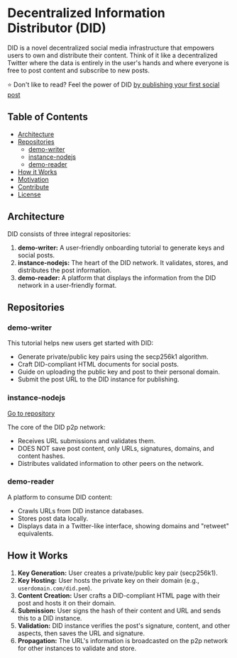 # Decentralized Information Distributor (DID)

DID is a novel decentralized social media infrastructure that empowers users to own and distribute their content. Think of it like a decentralized Twitter where the data is entirely in the user's hands and where everyone is free to post content and subscribe to new posts.

⭐ Don't like to read? Feel the power of DID [by publishing your first social post](https://writer.did-1.com/)

## Table of Contents

- [Architecture](#architecture)
- [Repositories](#repositories)
  - [demo-writer](#demo-writer)
  - [instance-nodejs](#instance-nodejs)
  - [demo-reader](#demo-reader)
- [How it Works](#how-it-works)
- [Motivation](#motivation)
- [Contribute](#contribute)
- [License](#license)

## Architecture

DID consists of three integral repositories:

1. **demo-writer:** A user-friendly onboarding tutorial to generate keys and social posts.
2. **instance-nodejs:** The heart of the DID network. It validates, stores, and distributes the post information.
3. **demo-reader:** A platform that displays the information from the DID network in a user-friendly format.

## Repositories

### demo-writer

This tutorial helps new users get started with DID:

- Generate private/public key pairs using the secp256k1 algorithm.
- Craft DID-compliant HTML documents for social posts.
- Guide on uploading the public key and post to their personal domain.
- Submit the post URL to the DID instance for publishing.

### instance-nodejs

[Go to repository](https://github.com/did-1/did-instance-nodejs)

The core of the DID p2p network:

- Receives URL submissions and validates them.
- DOES NOT save post content, only URLs, signatures, domains, and content hashes.
- Distributes validated information to other peers on the network.

### demo-reader

A platform to consume DID content:

- Crawls URLs from DID instance databases.
- Stores post data locally.
- Displays data in a Twitter-like interface, showing domains and "retweet" equivalents.

## How it Works

1. **Key Generation:** User creates a private/public key pair (secp256k1).
2. **Key Hosting:** User hosts the private key on their domain (e.g., `userdomain.com/did.pem`).
3. **Content Creation:** User crafts a DID-compliant HTML page with their post and hosts it on their domain.
4. **Submission:** User signs the hash of their content and URL and sends this to a DID instance.
5. **Validation:** DID instance verifies the post's signature, content, and other aspects, then saves the URL and signature.
6. **Propagation:** The URL's information is broadcasted on the p2p network for other instances to validate and store.
